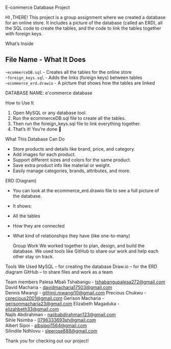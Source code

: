 E-commerce Database Project

HI ,THERE!
This project is a group assignment where we created a database for an online store.
It includes a picture of the database (called an ERD), all the SQL code to create the tables, 
and the code to link the tables together with foreign keys.

 What’s Inside

 File Name         -    What It Does                                  
---------------------------------------------------------------
-`ecommerceDB.sql`  -  Creates all the tables for the online store   
 -`foreign_keys.sql` -  Adds the links (foreign keys) between tables  
-`ecommerce_erd.drawio` -  A picture that shows how the tables are linked

DATABASE NAME: e'commerce database

How to Use It
1. Open MySQL or any database tool.
2. Run the ecommerceDB.sql file to create all the tables.
4. Then run the foreign_keys.sql file to link everything together.
5. That’s it! You’re done 🎉

What This Database Can Do
- Store products and details like brand, price, and category.
- Add images for each product.
- Support different sizes and colors for the same product.
- Save extra product info like material or weight.
- Easily manage categories, brands, attributes, and more.

ERD (Diagram)
- You can look at the ecommerce_erd.drawio file to see a full picture of the database.
- It shows:
- All the tables
- How they are connected
- What kind of relationships they have (like one-to-many)

  Group Work
We worked together to plan, design, and build the database.
We used tools like GitHub to share our work and help each other stay on track.

Tools We Used
MySQL – for creating the database
Draw.io – for the ERD diagram
GitHub – to share files and work as a team

Team members
Palesa Mbali	Tshabangu -	tshabangupalesa272@gmail.com
David	Macharia -	davidmacharia17503@gmail.com	
Dennis	Mwangi -	githinji.mwangi10@gmail.com	
Precious	Chukwu -	cprecious2001@gmail.com	
Gerison	Macharia -	gerisonmacharia23@gmail.com	
Elizabeth	Magaduka -	elizahbeth33@gmail.com	
Najib	Abdirahman -	najibabdirahman123@gmail.com	
Sihle	Nsimba -	0796333693sh@gmail.com		
Albert	Sipoi -	albsipoi1564@gmail.com	
Silindile	Ndhlovu -	sleerose888@gmail.com

Thank you for checking out our project!

